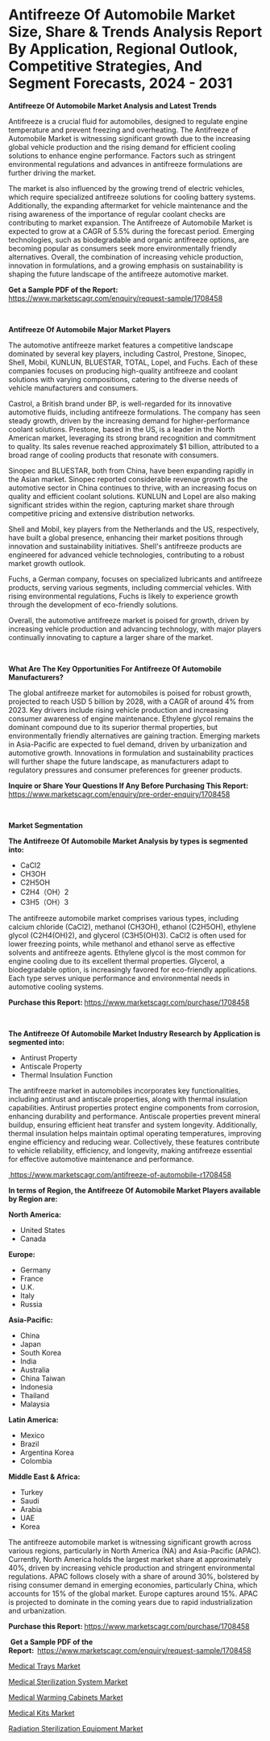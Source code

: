 <p><h1>Antifreeze Of Automobile Market Size, Share & Trends Analysis Report By Application, Regional Outlook, Competitive Strategies, And Segment Forecasts, 2024 - 2031</h1></p><p><strong>Antifreeze Of Automobile Market Analysis and Latest Trends</strong></p>
<p><p>Antifreeze is a crucial fluid for automobiles, designed to regulate engine temperature and prevent freezing and overheating. The Antifreeze of Automobile Market is witnessing significant growth due to the increasing global vehicle production and the rising demand for efficient cooling solutions to enhance engine performance. Factors such as stringent environmental regulations and advances in antifreeze formulations are further driving the market.</p><p>The market is also influenced by the growing trend of electric vehicles, which require specialized antifreeze solutions for cooling battery systems. Additionally, the expanding aftermarket for vehicle maintenance and the rising awareness of the importance of regular coolant checks are contributing to market expansion. The Antifreeze of Automobile Market is expected to grow at a CAGR of 5.5% during the forecast period. Emerging technologies, such as biodegradable and organic antifreeze options, are becoming popular as consumers seek more environmentally friendly alternatives. Overall, the combination of increasing vehicle production, innovation in formulations, and a growing emphasis on sustainability is shaping the future landscape of the antifreeze automotive market.</p></p>
<p><strong>Get a Sample PDF of the Report:&nbsp;</strong> <a href="https://www.marketscagr.com/enquiry/request-sample/1708458?utm_campaign=1740&utm_medium=2&utm_source=Github&utm_content=ia&utm_term=21102024&utm_id=antifreeze-of-automobile">https://www.marketscagr.com/enquiry/request-sample/1708458</a></p>
<p>&nbsp;</p>
<p><strong>Antifreeze Of Automobile Major Market Players</strong></p>
<p><p>The automotive antifreeze market features a competitive landscape dominated by several key players, including Castrol, Prestone, Sinopec, Shell, Mobil, KUNLUN, BLUESTAR, TOTAL, Lopel, and Fuchs. Each of these companies focuses on producing high-quality antifreeze and coolant solutions with varying compositions, catering to the diverse needs of vehicle manufacturers and consumers.</p><p>Castrol, a British brand under BP, is well-regarded for its innovative automotive fluids, including antifreeze formulations. The company has seen steady growth, driven by the increasing demand for higher-performance coolant solutions. Prestone, based in the US, is a leader in the North American market, leveraging its strong brand recognition and commitment to quality. Its sales revenue reached approximately $1 billion, attributed to a broad range of cooling products that resonate with consumers.</p><p>Sinopec and BLUESTAR, both from China, have been expanding rapidly in the Asian market. Sinopec reported considerable revenue growth as the automotive sector in China continues to thrive, with an increasing focus on quality and efficient coolant solutions. KUNLUN and Lopel are also making significant strides within the region, capturing market share through competitive pricing and extensive distribution networks.</p><p>Shell and Mobil, key players from the Netherlands and the US, respectively, have built a global presence, enhancing their market positions through innovation and sustainability initiatives. Shell's antifreeze products are engineered for advanced vehicle technologies, contributing to a robust market growth outlook.</p><p>Fuchs, a German company, focuses on specialized lubricants and antifreeze products, serving various segments, including commercial vehicles. With rising environmental regulations, Fuchs is likely to experience growth through the development of eco-friendly solutions.</p><p>Overall, the automotive antifreeze market is poised for growth, driven by increasing vehicle production and advancing technology, with major players continually innovating to capture a larger share of the market.</p></p>
<p>&nbsp;</p>
<p><strong>What Are The Key Opportunities For Antifreeze Of Automobile Manufacturers?</strong></p>
<p><p>The global antifreeze market for automobiles is poised for robust growth, projected to reach USD 5 billion by 2028, with a CAGR of around 4% from 2023. Key drivers include rising vehicle production and increasing consumer awareness of engine maintenance. Ethylene glycol remains the dominant compound due to its superior thermal properties, but environmentally friendly alternatives are gaining traction. Emerging markets in Asia-Pacific are expected to fuel demand, driven by urbanization and automotive growth. Innovations in formulation and sustainability practices will further shape the future landscape, as manufacturers adapt to regulatory pressures and consumer preferences for greener products.</p></p>
<p><strong>Inquire or Share Your Questions If Any Before Purchasing This Report:</strong> <a href="https://www.marketscagr.com/enquiry/pre-order-enquiry/1708458?utm_campaign=1740&utm_medium=2&utm_source=Github&utm_content=ia&utm_term=21102024&utm_id=antifreeze-of-automobile">https://www.marketscagr.com/enquiry/pre-order-enquiry/1708458</a></p>
<p>&nbsp;</p>
<p><strong>Market Segmentation</strong></p>
<p><strong>The Antifreeze Of Automobile Market Analysis by types is segmented into:</strong></p>
<p><ul><li>CaCl2</li><li>CH3OH</li><li>C2H5OH</li><li>C2H4（OH）2</li><li>C3H5（OH）3</li></ul></p>
<p><p>The antifreeze automobile market comprises various types, including calcium chloride (CaCl2), methanol (CH3OH), ethanol (C2H5OH), ethylene glycol (C2H4(OH)2), and glycerol (C3H5(OH)3). CaCl2 is often used for lower freezing points, while methanol and ethanol serve as effective solvents and antifreeze agents. Ethylene glycol is the most common for engine cooling due to its excellent thermal properties. Glycerol, a biodegradable option, is increasingly favored for eco-friendly applications. Each type serves unique performance and environmental needs in automotive cooling systems.</p></p>
<p><strong>Purchase this Report:&nbsp;</strong><a href="https://www.marketscagr.com/purchase/1708458?utm_campaign=1740&utm_medium=2&utm_source=Github&utm_content=ia&utm_term=21102024&utm_id=antifreeze-of-automobile">https://www.marketscagr.com/purchase/1708458</a></p>
<p>&nbsp;</p>
<p><strong>The Antifreeze Of Automobile Market Industry Research by Application is segmented into:</strong></p>
<p><ul><li>Antirust Property</li><li>Antiscale Property</li><li>Thermal Insulation Function</li></ul></p>
<p><p>The antifreeze market in automobiles incorporates key functionalities, including antirust and antiscale properties, along with thermal insulation capabilities. Antirust properties protect engine components from corrosion, enhancing durability and performance. Antiscale properties prevent mineral buildup, ensuring efficient heat transfer and system longevity. Additionally, thermal insulation helps maintain optimal operating temperatures, improving engine efficiency and reducing wear. Collectively, these features contribute to vehicle reliability, efficiency, and longevity, making antifreeze essential for effective automotive maintenance and performance.</p></p>
<p><a href="https://www.marketscagr.com/antifreeze-of-automobile-r1708458?utm_campaign=1740&utm_medium=2&utm_source=Github&utm_content=ia&utm_term=21102024&utm_id=antifreeze-of-automobile">&nbsp;https://www.marketscagr.com/antifreeze-of-automobile-r1708458</a></p>
<p><strong>In terms of Region, the Antifreeze Of Automobile Market Players available by Region are:</strong></p>
<p>
    <p> <strong> North America: </strong>
        <ul>
            <li>United States</li>
            <li>Canada</li>
        </ul>
        </p> 
    <p> <strong> Europe: </strong>
        <ul>
            <li>Germany</li>
            <li>France</li>
            <li>U.K.</li>
            <li>Italy</li>
            <li>Russia</li>
        </ul>
        </p> 
    <p> <strong> Asia-Pacific: </strong>
        <ul>
            <li>China</li>
            <li>Japan</li>
            <li>South Korea</li>
            <li>India</li>
            <li>Australia</li>
            <li>China Taiwan</li>
            <li>Indonesia</li>
            <li>Thailand</li>
            <li>Malaysia</li>
        </ul>
        </p> 
    <p> <strong> Latin America: </strong>
        <ul>
            <li>Mexico</li>
            <li>Brazil</li>
            <li>Argentina Korea</li>
            <li>Colombia</li>
        </ul>
        </p> 
    <p> <strong> Middle East & Africa: </strong>
        <ul>
            <li>Turkey</li>
            <li>Saudi</li>
            <li>Arabia</li>
            <li>UAE</li>
            <li>Korea</li>
        </ul>
    </p>
    </p>
<p><p>The antifreeze automobile market is witnessing significant growth across various regions, particularly in North America (NA) and Asia-Pacific (APAC). Currently, North America holds the largest market share at approximately 40%, driven by increasing vehicle production and stringent environmental regulations. APAC follows closely with a share of around 30%, bolstered by rising consumer demand in emerging economies, particularly China, which accounts for 15% of the global market. Europe captures around 15%. APAC is projected to dominate in the coming years due to rapid industrialization and urbanization.</p></p>
<p><strong>Purchase this Report: </strong><a href="https://www.marketscagr.com/purchase/1708458?utm_campaign=1740&utm_medium=2&utm_source=Github&utm_content=ia&utm_term=21102024&utm_id=antifreeze-of-automobile">https://www.marketscagr.com/purchase/1708458</a></p>
<p>&nbsp;<strong>Get a Sample PDF of the Report:&nbsp;&nbsp;</strong><a href="https://www.marketscagr.com/enquiry/request-sample/1708458?utm_campaign=1740&utm_medium=2&utm_source=Github&utm_content=ia&utm_term=21102024&utm_id=antifreeze-of-automobile">https://www.marketscagr.com/enquiry/request-sample/1708458</a></p>
<p><strong></strong></p>
<p><p><a href="https://www.linkedin.com/pulse/emerging-trends-medical-trays-market-detailed-overview-applications-kupwf?utm_campaign=1740&utm_medium=2&utm_source=Github&utm_content=ia&utm_term=21102024&utm_id=antifreeze-of-automobile">Medical Trays Market</a></p><p><a href="https://www.linkedin.com/pulse/pioneering-growth-analyzing-global-medical-sterilization-system-ywk8f?utm_campaign=1740&utm_medium=2&utm_source=Github&utm_content=ia&utm_term=21102024&utm_id=antifreeze-of-automobile">Medical Sterilization System Market</a></p><p><a href="https://www.linkedin.com/pulse/medical-warming-cabinets-market-strategic-insights-product-ytfif?utm_campaign=1740&utm_medium=2&utm_source=Github&utm_content=ia&utm_term=21102024&utm_id=antifreeze-of-automobile">Medical Warming Cabinets Market</a></p><p><a href="https://www.linkedin.com/pulse/medical-kits-market-global-insights-regional-analysis-2024-thd9f?utm_campaign=1740&utm_medium=2&utm_source=Github&utm_content=ia&utm_term=21102024&utm_id=antifreeze-of-automobile">Medical Kits Market</a></p><p><a href="https://www.linkedin.com/pulse/radiation-sterilization-equipment-market-research-report-exploring-l4xjf?utm_campaign=1740&utm_medium=2&utm_source=Github&utm_content=ia&utm_term=21102024&utm_id=antifreeze-of-automobile">Radiation Sterilization Equipment Market</a></p></p>